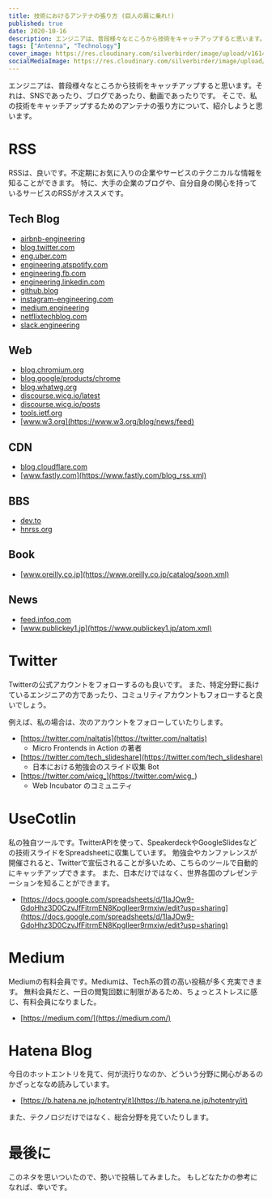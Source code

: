 ```yaml
---
title: 技術におけるアンテナの張り方 (巨人の肩に乗れ!)
published: true
date: 2020-10-16
description: エンジニアは、普段様々なところから技術をキャッチアップすると思います。それは、SNSであったり、ブログであったり、動画であったりです。そこで、私の技術をキャッチアップするためのアンテナの張り方について、紹介しようと思います。
tags: ["Antenna", "Technology"]
cover_image: https://res.cloudinary.com/silverbirder/image/upload/v1614431574/silver-birder.github.io/blog/Photo_by_JESHOOTS_COM_on_Unsplash.jpg
socialMediaImage: https://res.cloudinary.com/silverbirder/image/upload/v1614431574/silver-birder.github.io/blog/Photo_by_JESHOOTS_COM_on_Unsplash.jpg
---
```


<!-- TODO: <span>Photo by <a href="https://unsplash.com/@jeshoots?utm_source=unsplash&amp;utm_medium=referral&amp;utm_content=creditCopyText">JESHOOTS.COM</a> on <a href="https://unsplash.com/s/photos/tech-study-book?utm_source=unsplash&amp;utm_medium=referral&amp;utm_content=creditCopyText">Unsplash</a></span> -->

エンジニアは、普段様々なところから技術をキャッチアップすると思います。それは、SNSであったり、ブログであったり、動画であったりです。
そこで、私の技術をキャッチアップするためのアンテナの張り方について、紹介しようと思います。

<!--  TODO: TOC -->

# RSS
RSSは、良いです。不定期にお気に入りの企業やサービスのテクニカルな情報を知ることができます。
特に、大手の企業のブログや、自分自身の関心を持っているサービスのRSSがオススメです。

## Tech Blog

* [airbnb-engineering](https://medium.com/feed/airbnb-engineering)
* [blog.twitter.com](https://blog.twitter.com/engineering/en_us/blog.rss)
* [eng.uber.com](https://eng.uber.com/feed/)
* [engineering.atspotify.com](https://engineering.atspotify.com/feed/)
* [engineering.fb.com](https://engineering.fb.com/feed/)
* [engineering.linkedin.com](https://engineering.linkedin.com/blog.rss.html)
* [github.blog](https://github.blog/feed/)
* [instagram-engineering.com](https://instagram-engineering.com/feed)
* [medium.engineering](https://medium.engineering/feed)
* [netflixtechblog.com](https://netflixtechblog.com/feed)
* [slack.engineering](https://slack.engineering/feed/)

## Web

* [blog.chromium.org](http://blog.chromium.org/atom.xml)
* [blog.google/products/chrome](https://blog.google/products/chrome/rss)
* [blog.whatwg.org](https://blog.whatwg.org/feed)
* [discourse.wicg.io/latest](https://discourse.wicg.io/latest.rss)
* [discourse.wicg.io/posts](https://discourse.wicg.io/posts.rss)
* [tools.ietf.org](https://tools.ietf.org/tools/atomfeed.xml)
* [www.w3.org](https://www.w3.org/blog/news/feed)

## CDN

* [blog.cloudflare.com](https://blog.cloudflare.com/rss/)
* [www.fastly.com](https://www.fastly.com/blog_rss.xml)

## BBS

* [dev.to](https://dev.to/feed)
* [hnrss.org](https://hnrss.org/newest)

## Book

* [www.oreilly.co.jp](https://www.oreilly.co.jp/catalog/soon.xml)

## News

* [feed.infoq.com](https://feed.infoq.com/jp)
* [www.publickey1.jp](https://www.publickey1.jp/atom.xml)

# Twitter 

Twitterの公式アカウントをフォローするのも良いです。
また、特定分野に長けているエンジニアの方であったり、コミュリティアカウントもフォローすると良いでしょう。

例えば、私の場合は、次のアカウントをフォローしていたりします。

* [https://twitter.com/naltatis](https://twitter.com/naltatis)
  * Micro Frontends in Action の著者
* [https://twitter.com/tech_slideshare](https://twitter.com/tech_slideshare)
  * 日本における勉強会のスライド収集 Bot
* [https://twitter.com/wicg_](https://twitter.com/wicg_)
  * Web Incubator のコミュニティ

# UseCotlin

私の独自ツールです。TwitterAPIを使って、SpeakerdeckやGoogleSlidesなどの技術スライドをSpreadsheetに収集しています。
勉強会やカンファレンスが開催されると、Twitterで宣伝されることが多いため、こちらのツールで自動的にキャッチアップできます。
また、日本だけではなく、世界各国のプレゼンテーションを知ることができます。

* [https://docs.google.com/spreadsheets/d/1IaJOw9-GdoHhz3D0CzvJfFitrmEN8KpgIleer9rmxiw/edit?usp=sharing](https://docs.google.com/spreadsheets/d/1IaJOw9-GdoHhz3D0CzvJfFitrmEN8KpgIleer9rmxiw/edit?usp=sharing)

# Medium

Mediumの有料会員です。Mediumは、Tech系の質の高い投稿が多く充実できます。
無料会員だと、一日の閲覧回数に制限があるため、ちょっとストレスに感じ、有料会員になりました。

* [https://medium.com/](https://medium.com/)

# Hatena Blog

今日のホットエントリを見て、何が流行りなのか、どういう分野に関心があるのかざっとななめ読みしています。

* [https://b.hatena.ne.jp/hotentry/it](https://b.hatena.ne.jp/hotentry/it)

また、テクノロジだけではなく、総合分野を見ていたりします。

# 最後に
このネタを思いついたので、勢いで投稿してみました。
もしどなたかの参考になれば、幸いです。
